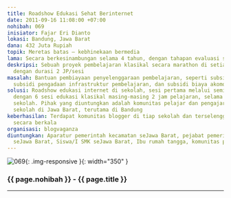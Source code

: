 ```yaml
---
title: Roadshow Edukasi Sehat Berinternet
date: 2011-09-16 11:08:00 +07:00
nohibah: 069
inisiator: Fajar Eri Dianto
lokasi: Bandung, Jawa Barat
dana: 432 Juta Rupiah
topik: Meretas batas – kebhinekaan bermedia
lama: Secara berkesinambungan selama 4 tahun, dengan tahapan evaluasi setiap bulannya
deskripsi: Sebuah proyek pembelajaran klasikal secara marathon di setiap komunitas
  dengan durasi 2 JP/sesi
masalah: Bantuan pembiayaan penyelenggaraan pembelajaran, seperti subsidi honor instruktur,
  subsidi pengadaan infrastruktur pembelajaran, dan subsidi biaya akomodasi team
solusi: Roadshow edukasi internet di sekolah, sesi pertama melalui seminar, dilanjutkan
  dengan 6 sesi edukasi klasikal masing-masing 2 jam pelajaran, selama 2 hari di satu
  sekolah. Pihak yang diuntungkan adalah komunitas pelajar dan pengajar di setiap
  sekolah di Jawa Barat, terutama di Bandung
keberhasilan: Terdapat komunitas blogger di tiap sekolah dan terselenggara kompetisi
  secara berkala
organisasi: blogvaganza
diuntungkan: Aparatur pemerintah kecamatan seJawa Barat, pejabat pemerintah pedesaan
  seJawa Barat, Siswa/I SMK seJawa Barat, Ibu rumah tangga, komunitas profesi
---
```


![069](/static/img/hibahcmb/069.png){: .img-responsive }{: width="350" }

### {{ page.nohibah }} - {{ page.title }}

---
